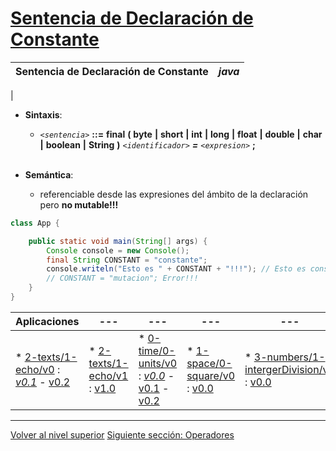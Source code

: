# [Sentencia de Declaración de Constante](../u5constantDeclaration/README.md)






| Sentencia de Declaración de Constante | *java* |
| --- | --- |
| 
* **Sintaxis**:


	+ *`<sentencia>`* **::=** **final** **(** **byte** **|** **short** **|** **int** **|** **long** **|** **float** **|** **double** **|** **char** **|** **boolean** **|** **String** **)** *`<identificador>` **=** `<expresion>`* **;**
<br><br>
* **Semántica**:


	+ referenciable desde las expresiones del ámbito de la declaración pero **no mutable!!!**



```java
class App {

    public static void main(String[] args) {
        Console console = new Console();
        final String CONSTANT = "constante";
        console.writeln("Esto es " + CONSTANT + "!!!"); // Esto es constante
        // CONSTANT = "mutacion"; Error!!!
    }
}
```





| **Aplicaciones** | --- | --- | --- | --- | --- |
| --- | --- | --- | --- | --- | --- | 
|* [2-texts/1-echo/v0](https://github.com/USantaTecla-0-domains/0-simpleDomains/blob/master/docs/2-texts.md#1-echov0) : [*v0.1*](https://github.com/USantaTecla-tech-java/src/blob/main/src/main/java/es/usantatecla/a2_texts/a1_echo/v0_1/App.java) - [v0.2](https://github.com/USantaTecla-tech-java/src/blob/main/src/main/java/es/usantatecla/a2_texts/a1_echo/v0_2/App.java) | * [2-texts/1-echo/v1](https://github.com/USantaTecla-0-domains/0-simpleDomains/blob/master/docs/2-texts.md#1-echov1) : [v1.0](https://github.com/USantaTecla-tech-java/src/blob/main/src/main/java/es/usantatecla/a2_texts/a1_echo/v1_0/App.java) | * [0-time/0-units/v0](https://github.com/USantaTecla-0-domains/0-simpleDomains/blob/master/docs/0-time.md#0-unitsv0) : [*v0.0*](https://github.com/USantaTecla-tech-java/src/blob/main/src/main/java/es/usantatecla/a0_time/a0_units/v0_0/App.java) - [v0.1](https://github.com/USantaTecla-tech-java/src/blob/main/src/main/java/es/usantatecla/a0_time/a0_units/v0_1/App.java) - [v0.2](https://github.com/USantaTecla-tech-java/src/blob/main/src/main/java/es/usantatecla/a0_time/a0_units/v0_2/App.java) |* [1-space/0-square/v0](https://github.com/USantaTecla-0-domains/0-simpleDomains/blob/master/docs/1-space.md#0-squarev0) : [v0.0](https://github.com/USantaTecla-tech-java/src/blob/main/src/main/java/es/usantatecla/a1_space/a0_square/v0_0/App.java) | * [3-numbers/1-intergerDivision/v0](https://github.com/USantaTecla-0-domains/0-simpleDomains/blob/master/docs/3-numbers.md#1-integerdivisionv0) : [v0.0](https://github.com/USantaTecla-tech-java/src/blob/main/src/main/java/es/usantatecla/a3_numbers/a1_integerDivision/v0_0/App.java) |  * [3-numbers/5-changeCoins/v0](https://github.com/USantaTecla-0-domains/0-simpleDomains/blob/master/docs/3-numbers.md#5-changecoinsv0) : [*v0.0*](https://github.com/USantaTecla-tech-java/src/blob/main/src/main/java/es/usantatecla/a3_numbers/a5_changeCoins/v0_0/App.java) - [v0.1](https://github.com/USantaTecla-tech-java/src/blob/main/src/main/java/es/usantatecla/a3_numbers/a5_changeCoins/v0_1/App.java) |





---

[Volver al nivel superior](../README.md)
[Siguiente sección: Operadores ](/c4how/u2imperativeProgramming/u3operators/README.md)

